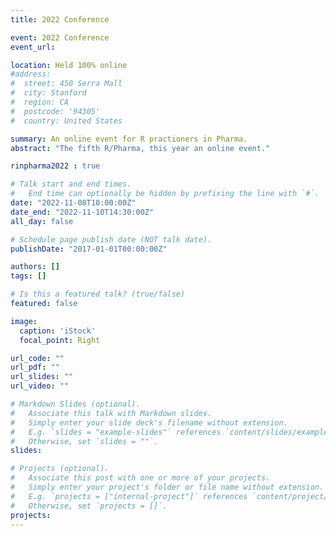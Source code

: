 ```yaml
---
title: 2022 Conference

event: 2022 Conference
event_url:

location: Held 100% online
#address:
#  street: 450 Serra Mall
#  city: Stanford
#  region: CA
#  postcode: '94305'
#  country: United States

summary: An online event for R practioners in Pharma.
abstract: "The fifth R/Pharma, this year an online event."

rinpharma2022 : true

# Talk start and end times.
#   End time can optionally be hidden by prefixing the line with `#`.
date: "2022-11-08T10:00:00Z"
date_end: "2022-11-10T14:30:00Z"
all_day: false

# Schedule page publish date (NOT talk date).
publishDate: "2017-01-01T00:00:00Z"

authors: []
tags: []

# Is this a featured talk? (true/false)
featured: false

image:
  caption: 'iStock'
  focal_point: Right

url_code: ""
url_pdf: ""
url_slides: ""
url_video: ""

# Markdown Slides (optional).
#   Associate this talk with Markdown slides.
#   Simply enter your slide deck's filename without extension.
#   E.g. `slides = "example-slides"` references `content/slides/example-slides.md`.
#   Otherwise, set `slides = ""`.
slides:

# Projects (optional).
#   Associate this post with one or more of your projects.
#   Simply enter your project's folder or file name without extension.
#   E.g. `projects = ["internal-project"]` references `content/project/deep-learning/index.md`.
#   Otherwise, set `projects = []`.
projects:
---
```


